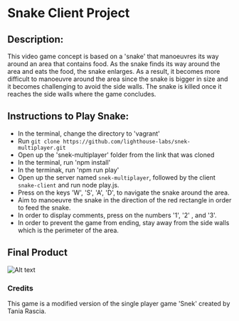 # Snake Client Project

## Description:
This video game concept is based on a 'snake' that manoeuvres its way around an area that contains food. As the snake finds its way around the area and eats the food, the snake enlarges. As a result, it becomes more difficult to manoeuvre around the area since the snake is bigger in size and it becomes challenging to avoid the side walls. The snake is killed once it reaches the side walls where the game concludes. 

## Instructions to Play Snake:
- In the terminal, change the directory to 'vagrant'
- Run `git clone https://github.com/lighthouse-labs/snek-multiplayer.git`
- Open up the 'snek-multiplayer' folder from the link that was cloned
- In the terminal, run 'npm install'
- In the terminak, run 'npm run play'
- Open up the server named `snek-multiplayer`, followed by the client `snake-client` and run node play.js.
- Press on the keys 'W', 'S', 'A', 'D', to navigate the snake around the area.
- Aim to manoeuvre the snake in the direction of the red rectangle in order to feed the snake.
- In order to display comments, press on the numbers '1', '2' , and '3'.
- In order to prevent the game from ending, stay away from the side walls which is the perimeter of the area. 

## Final Product
![Alt text](../../Desktop/Screenshot.png)

### Credits
This game is a modified version of the single player game 'Snek' created by Tania Rascia.